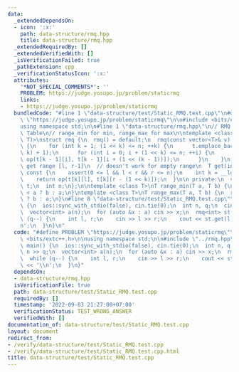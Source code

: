 ```yaml
---
data:
  _extendedDependsOn:
  - icon: ':x:'
    path: data-structure/rmq.hpp
    title: data-structure/rmq.hpp
  _extendedRequiredBy: []
  _extendedVerifiedWith: []
  _isVerificationFailed: true
  _pathExtension: cpp
  _verificationStatusIcon: ':x:'
  attributes:
    '*NOT_SPECIAL_COMMENTS*': ''
    PROBLEM: https://judge.yosupo.jp/problem/staticrmq
    links:
    - https://judge.yosupo.jp/problem/staticrmq
  bundledCode: "#line 1 \"data-structure/test/Static_RMQ.test.cpp\"\n#define PROBLEM\
    \ \"https://judge.yosupo.jp/problem/staticrmq\"\n\n#include <bits/extc++.h>\n\n\
    using namespace std;\n\n#line 1 \"data-structure/rmq.hpp\"\n// RMQ using Sparse\
    \ Table\n// range_min for min, range_max for max\n\ntemplate <class T, T (*op)(T,\
    \ T)>\nstruct rmq {\n  rmq() = default;\n  rmq(const vector<T>& v) : t{v}, n{(int)v.size()}\
    \ {\n    for (int k = 1; (1 << k) <= n; ++k) {\n      t.emplace_back(n - (1 <<\
    \ k) + 1);\n      for (int i = 0; i + (1 << k) <= n; ++i) {\n        t[k][i] =\
    \ op(t[k - 1][i], t[k - 1][i + (1 << (k - 1))]);\n      }\n    }\n  }\n\n  //\
    \ get range [l, r-1]\n  // doesn't work for empty range\n  T get(int l, int r)\
    \ const {\n    assert(0 <= l && l < r && r <= n);\n    int k = __lg(r - l);\n\
    \    return op(t[k][l], t[k][r - (1 << k)]);\n  }\n\n private:\n  vector<vector<T>>\
    \ t;\n  int n;\n};\n\ntemplate <class T>\nT range_min(T a, T b) {\n  return b\
    \ < a ? b : a;\n}\ntemplate <class T>\nT range_max(T a, T b) {\n  return a < b\
    \ ? b : a;\n}\n#line 8 \"data-structure/test/Static_RMQ.test.cpp\"\n\nsigned main()\
    \ {\n  ios::sync_with_stdio(false), cin.tie(0);\n  int n, q;\n  cin >> n >> q;\n\
    \  vector<int> a(n);\n  for (auto &x : a) cin >> x;\n  rmq<int> st(a);\n  while\
    \ (q--) {\n    int l, r;\n    cin >> l >> r;\n    cout << st.get(l, r) << '\\\
    n';\n  }\n}\n"
  code: "#define PROBLEM \"https://judge.yosupo.jp/problem/staticrmq\"\n\n#include\
    \ <bits/extc++.h>\n\nusing namespace std;\n\n#include \"../rmq.hpp\"\n\nsigned\
    \ main() {\n  ios::sync_with_stdio(false), cin.tie(0);\n  int n, q;\n  cin >>\
    \ n >> q;\n  vector<int> a(n);\n  for (auto &x : a) cin >> x;\n  rmq<int> st(a);\n\
    \  while (q--) {\n    int l, r;\n    cin >> l >> r;\n    cout << st.get(l, r)\
    \ << '\\n';\n  }\n}"
  dependsOn:
  - data-structure/rmq.hpp
  isVerificationFile: true
  path: data-structure/test/Static_RMQ.test.cpp
  requiredBy: []
  timestamp: '2022-09-03 21:27:00+07:00'
  verificationStatus: TEST_WRONG_ANSWER
  verifiedWith: []
documentation_of: data-structure/test/Static_RMQ.test.cpp
layout: document
redirect_from:
- /verify/data-structure/test/Static_RMQ.test.cpp
- /verify/data-structure/test/Static_RMQ.test.cpp.html
title: data-structure/test/Static_RMQ.test.cpp
---
```


